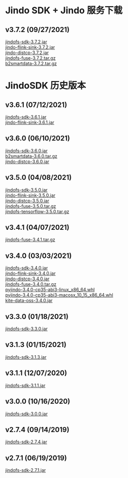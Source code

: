 # Jindo SDK + Jindo 服务下载


## v3.7.2 (09/27/2021)

[jindofs-sdk-3.7.2.jar](https://smartdata-binary.oss-cn-shanghai.aliyuncs.com/release/3.7.2/jindofs-sdk-3.7.2.jar)<br />
[jindo-flink-sink-3.7.2.jar](https://smartdata-binary.oss-cn-shanghai.aliyuncs.com/release/3.7.2/jindo-flink-sink-3.7.2.jar)<br />
[jindo-distcp-3.7.2.jar](https://smartdata-binary.oss-cn-shanghai.aliyuncs.com/release/3.7.2/jindo-distcp-3.7.2.jar)<br />
[jindofs-fuse-3.7.2.tar.gz](https://smartdata-binary.oss-cn-shanghai.aliyuncs.com/release/3.7.2/jindofs-fuse-3.7.2.tar.gz)<br />
[b2smartdata-3.7.2.tar.gz](https://smartdata-binary.oss-cn-shanghai.aliyuncs.com/b2smartdata-3.7.2.tar.gz)<br />

# JindoSDK 历史版本

## v3.6.1 (07/12/2021)

[jindofs-sdk-3.6.1.jar](https://smartdata-binary.oss-cn-shanghai.aliyuncs.com/JindoFS-SDK/jindofs-sdk-3.6.1.jar)<br />
[jindo-flink-sink-3.6.1.jar](https://smartdata-binary.oss-cn-shanghai.aliyuncs.com/Flink/jindo-flink-sink-3.6.1.jar)<br />

## v3.6.0 (06/10/2021)

[jindofs-sdk-3.6.0.jar](https://smartdata-binary.oss-cn-shanghai.aliyuncs.com/jindofs-sdk-3.6.0.jar)<br />
[b2smartdata-3.6.0.tar.gz](https://smartdata-binary.oss-cn-shanghai.aliyuncs.com/b2smartdata-3.6.0.tar.gz)<br />[jindo-distcp-3.6.0.jar](https://smartdata-binary.oss-cn-shanghai.aliyuncs.com/Jindo-distcp/Jar/native/jindo-distcp-3.6.0.jar)<br />

## v3.5.0 (04/08/2021)

[jindofs-sdk-3.5.0.jar](https://smartdata-binary.oss-cn-shanghai.aliyuncs.com/jindofs-sdk-3.5.0.jar)  
[jindo-flink-sink-3.5.0.jar](https://smartdata-binary.oss-cn-shanghai.aliyuncs.com/Flink/jindo-flink-sink-3.5.0.jar)  
[jindo-distcp-3.5.0.jar](https://smartdata-binary.oss-cn-shanghai.aliyuncs.com/Jindo-distcp/Jar/native/jindo-distcp-3.5.0.jar)<br />
[jindofs-fuse-3.5.0.tar.gz](https://smartdata-binary.oss-cn-shanghai.aliyuncs.com/jindofs-fuse-3.5.0.tar.gz)  
[jindofs-tensorflow-3.5.0.tar.gz](https://smartdata-binary.oss-cn-shanghai.aliyuncs.com/Tensorflow/jindofs-tensorflow-3.5.0.tar.gz)  

## v3.4.1 (04/07/2021)

[jindofs-fuse-3.4.1.tar.gz](https://smartdata-binary.oss-cn-shanghai.aliyuncs.com/jindofs-fuse-3.4.1.tar.gz)  


## v3.4.0 (03/03/2021)
[jindofs-sdk-3.4.0.jar](https://smartdata-binary.oss-cn-shanghai.aliyuncs.com/jindofs-sdk-3.4.0.jar)  
[jindo-flink-sink-3.4.0.jar](https://smartdata-binary.oss-cn-shanghai.aliyuncs.com/Flink/jindo-flink-sink-3.4.0.jar)  
[jindo-distcp-3.4.0.jar](https://smartdata-binary.oss-cn-shanghai.aliyuncs.com/Jindo-distcp/Jar/native/jindo-distcp-3.4.0.jar)  
[jindofs-fuse-3.4.0.tar.gz](https://smartdata-binary.oss-cn-shanghai.aliyuncs.com/jindofs-fuse-3.4.0.tar.gz)  
[pyjindo-3.4.0-cp35-abi3-linux_x86_64.whl](https://smartdata-binary.oss-cn-shanghai.aliyuncs.com/PyJindo/pyjindo-3.4.0-cp35-abi3-linux_x86_64.whl)  
[pyjindo-3.4.0-cp35-abi3-macosx_10_15_x86_64.whl](https://smartdata-binary.oss-cn-shanghai.aliyuncs.com/PyJindo/pyjindo-3.4.0-cp35-abi3-macosx_10_15_x86_64.whl)<br>
[kite-data-oss-3.4.0.jar](https://smartdata-binary.oss-cn-shanghai.aliyuncs.com/kite/kite-data-oss-3.4.0.jar)

## v3.3.0 (01/18/2021)
[jindofs-sdk-3.3.0.jar](https://smartdata-binary.oss-cn-shanghai.aliyuncs.com/jindofs-sdk-3.3.0.jar)  

## v3.1.3 (01/15/2021)
[jindofs-sdk-3.1.3.jar](https://smartdata-binary.oss-cn-shanghai.aliyuncs.com/jindofs-sdk-3.1.3.jar)  

## v3.1.1 (12/07/2020)
[jindofs-sdk-3.1.1.jar](https://smartdata-binary.oss-cn-shanghai.aliyuncs.com/jindofs-sdk-3.1.1.jar)  

## v3.0.0 (10/16/2020)
[jindofs-sdk-3.0.0.jar](https://smartdata-binary.oss-cn-shanghai.aliyuncs.com/jindofs-sdk-3.0.0.jar)  

## v2.7.4 (09/14/2019)
[jindofs-sdk-2.7.4.jar](https://smartdata-binary.oss-cn-shanghai.aliyuncs.com/jindofs-sdk-2.7.401.jar)  

## v2.7.1 (06/19/2019)
[jindofs-sdk-2.7.1.jar](https://smartdata-binary.oss-cn-shanghai.aliyuncs.com/jindofs-sdk-2.7.1.jar)  
